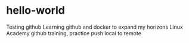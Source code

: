 # hello-world
Testing github
Learning github and docker to expand my horizons
Linux Academy github training, practice push local to remote
